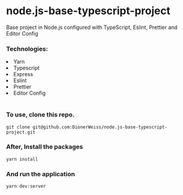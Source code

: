 # node.js-base-typescript-project
Base project in Node.js configured with TypeScript, Eslint, Prettier and Editor Config
</br>

### Technologies:
<li>Yarn</li> 
<li>Typescript</li>
<li>Express </li>
<li>Eslint </li>
<li>Prettier </li>
<li>Editor Config </li>

</br>

### To use, clone this repo.

```
git clone git@github.com:DionerWeiss/node.js-base-typescript-project.git
```

### After, Install the packages

```
yarn install
```
### And run the application

```
yarn dev:server
```
